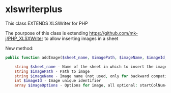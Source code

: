 # xlswriterplus
This class EXTENDS XLSWriter for PHP

The pourpose of this class is extending https://github.com/mk-j/PHP_XLSXWriter to allow inserting images in a sheet

New method:
~~~php
public function addImage($sheet_name, $imagePath, $imageName, $imageId, $imageOptions = [])

    string $sheet_name - Name of the sheet in which to insert the image
    string $imagePath - Path to image
    string $imageName - Image name (not used, only for backward compatibility)
    int $imageId - Image unique identifier 
    array $imageOptions - Options for image, all optional: startColNum=0, startRowNum=0, endColNum=0, endRowNum=0. If not end coordinates given, image will keep its original size
~~~
